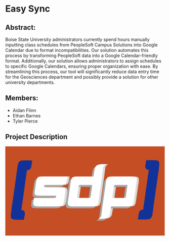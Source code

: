 # Easy Sync

## Abstract:
Boise State University administrators currently spend hours manually inputting class schedules from PeopleSoft Campus Solutions into Google Calendar due to format incompatibilities. Our solution automates this process by transforming PeopleSoft data into a Google Calendar-friendly format. Additionally, our solution allows administrators to assign schedules to specific Google Calendars, ensuring proper organization with ease. By streamlining this process, our tool will significantly reduce data entry time for the Geosciences department and possibly provide a solution for other university departments.


## Members:
 - Aidan Flinn
 - Ethan Barnes
 - Tyler Pierce

## Project Description



![SDP-Logo](images/sdp-logo.png?raw=true)
